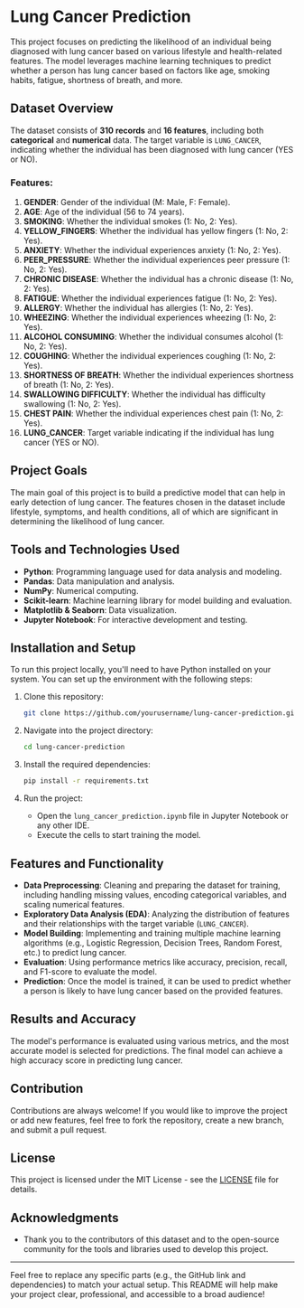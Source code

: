# Lung Cancer Prediction

This project focuses on predicting the likelihood of an individual being diagnosed with lung cancer based on various lifestyle and health-related features. The model leverages machine learning techniques to predict whether a person has lung cancer based on factors like age, smoking habits, fatigue, shortness of breath, and more.

## Dataset Overview

The dataset consists of **310 records** and **16 features**, including both **categorical** and **numerical** data. The target variable is `LUNG_CANCER`, indicating whether the individual has been diagnosed with lung cancer (YES or NO).

### Features:

1. **GENDER**: Gender of the individual (M: Male, F: Female).
2. **AGE**: Age of the individual (56 to 74 years).
3. **SMOKING**: Whether the individual smokes (1: No, 2: Yes).
4. **YELLOW_FINGERS**: Whether the individual has yellow fingers (1: No, 2: Yes).
5. **ANXIETY**: Whether the individual experiences anxiety (1: No, 2: Yes).
6. **PEER_PRESSURE**: Whether the individual experiences peer pressure (1: No, 2: Yes).
7. **CHRONIC DISEASE**: Whether the individual has a chronic disease (1: No, 2: Yes).
8. **FATIGUE**: Whether the individual experiences fatigue (1: No, 2: Yes).
9. **ALLERGY**: Whether the individual has allergies (1: No, 2: Yes).
10. **WHEEZING**: Whether the individual experiences wheezing (1: No, 2: Yes).
11. **ALCOHOL CONSUMING**: Whether the individual consumes alcohol (1: No, 2: Yes).
12. **COUGHING**: Whether the individual experiences coughing (1: No, 2: Yes).
13. **SHORTNESS OF BREATH**: Whether the individual experiences shortness of breath (1: No, 2: Yes).
14. **SWALLOWING DIFFICULTY**: Whether the individual has difficulty swallowing (1: No, 2: Yes).
15. **CHEST PAIN**: Whether the individual experiences chest pain (1: No, 2: Yes).
16. **LUNG_CANCER**: Target variable indicating if the individual has lung cancer (YES or NO).

## Project Goals

The main goal of this project is to build a predictive model that can help in early detection of lung cancer. The features chosen in the dataset include lifestyle, symptoms, and health conditions, all of which are significant in determining the likelihood of lung cancer.

## Tools and Technologies Used

- **Python**: Programming language used for data analysis and modeling.
- **Pandas**: Data manipulation and analysis.
- **NumPy**: Numerical computing.
- **Scikit-learn**: Machine learning library for model building and evaluation.
- **Matplotlib & Seaborn**: Data visualization.
- **Jupyter Notebook**: For interactive development and testing.
  
## Installation and Setup

To run this project locally, you'll need to have Python installed on your system. You can set up the environment with the following steps:

1. Clone this repository:

    ```bash
    git clone https://github.com/yourusername/lung-cancer-prediction.git
    ```

2. Navigate into the project directory:

    ```bash
    cd lung-cancer-prediction
    ```

3. Install the required dependencies:

    ```bash
    pip install -r requirements.txt
    ```

4. Run the project:

    - Open the `lung_cancer_prediction.ipynb` file in Jupyter Notebook or any other IDE.
    - Execute the cells to start training the model.

## Features and Functionality

- **Data Preprocessing**: Cleaning and preparing the dataset for training, including handling missing values, encoding categorical variables, and scaling numerical features.
- **Exploratory Data Analysis (EDA)**: Analyzing the distribution of features and their relationships with the target variable (`LUNG_CANCER`).
- **Model Building**: Implementing and training multiple machine learning algorithms (e.g., Logistic Regression, Decision Trees, Random Forest, etc.) to predict lung cancer.
- **Evaluation**: Using performance metrics like accuracy, precision, recall, and F1-score to evaluate the model.
- **Prediction**: Once the model is trained, it can be used to predict whether a person is likely to have lung cancer based on the provided features.

## Results and Accuracy

The model's performance is evaluated using various metrics, and the most accurate model is selected for predictions. The final model can achieve a high accuracy score in predicting lung cancer.

## Contribution

Contributions are always welcome! If you would like to improve the project or add new features, feel free to fork the repository, create a new branch, and submit a pull request.

## License

This project is licensed under the MIT License - see the [LICENSE](LICENSE) file for details.

## Acknowledgments

- Thank you to the contributors of this dataset and to the open-source community for the tools and libraries used to develop this project.
  
---

Feel free to replace any specific parts (e.g., the GitHub link and dependencies) to match your actual setup. This README will help make your project clear, professional, and accessible to a broad audience!
